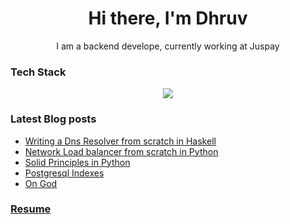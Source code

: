 <h1 align="center">Hi there, I'm Dhruv </h1>
<p align="center">I am a backend develope, currently working at Juspay </p>

### Tech Stack
<p align="center">
  <a href="#">
    <img src="https://skillicons.dev/icons?i=go,python,django,flask,javascript,nodejs,haskell,postgresql,mongodb,linux,aws,kubernetes,docker,jenkins"/>
  </a>
</p>


### Latest Blog posts
<!-- BLOG-POST-LIST:START -->
- [Writing a Dns Resolver from scratch in Haskell](https://dhruv.fyi/blog/dns-resolver-from-scratch-in-haskell/)
- [Network Load balancer from scratch in Python](https://dhruv.fyi/blog/load-balancer-python/)
- [Solid Principles in Python](https://dhruv.fyi/blog/solid-principles/)
- [Postgresql Indexes](https://dhruv.fyi/blog/postgresql-indexes/)
- [On God](https://dhruv.fyi/private/on-god/)
<!-- BLOG-POST-LIST:END -->

### [Resume](https://dhruv.fyi/resume)

